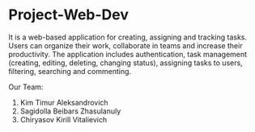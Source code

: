 # Project-Web-Dev
It is a web-based application for creating, assigning and tracking tasks. Users can organize their work, collaborate in teams and increase their productivity. The application includes authentication, task management (creating, editing, deleting, changing status), assigning tasks to users, filtering, searching and commenting.

Our Team:
1. Kim Timur Aleksandrovich
2. Sagidolla Beibars Zhasulanuly
3. Chiryasov Kirill Vitalievich
